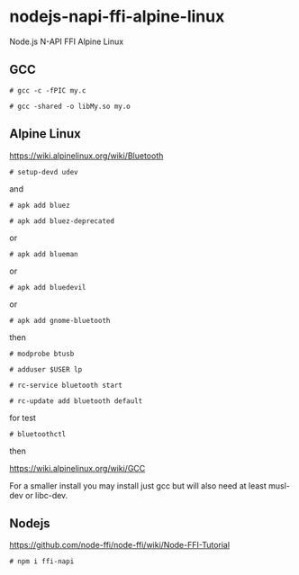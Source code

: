 # nodejs-napi-ffi-alpine-linux
Node.js N-API FFI Alpine Linux

## GCC
`# gcc -c -fPIC my.c`

`# gcc -shared -o libMy.so my.o`

## Alpine Linux
https://wiki.alpinelinux.org/wiki/Bluetooth

`# setup-devd udev`

and

`# apk add bluez`

`# apk add bluez-deprecated`

or

`# apk add blueman`

or

`# apk add bluedevil`

or

`# apk add gnome-bluetooth`

then

`# modprobe btusb`

`# adduser $USER lp`

`# rc-service bluetooth start`

`# rc-update add bluetooth default`

for test

`# bluetoothctl`

then

https://wiki.alpinelinux.org/wiki/GCC

For a smaller install you may install just gcc but will also need at least musl-dev or libc-dev.

## Nodejs
https://github.com/node-ffi/node-ffi/wiki/Node-FFI-Tutorial

`# npm i ffi-napi`
